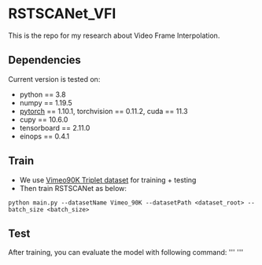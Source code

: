 # RSTSCANet_VFI
This is the repo for my research about Video Frame Interpolation.

## Dependencies
Current version is tested on: 
* python == 3.8
* numpy == 1.19.5
* [pytorch](https://pytorch.org/) == 1.10.1, torchvision == 0.11.2, cuda == 11.3
* cupy == 10.6.0
* tensorboard == 2.11.0
* einops == 0.4.1

## Train
* We use [Vimeo90K Triplet dataset](http://toflow.csail.mit.edu/) for training + testing
* Then train RSTSCANet as below:
```
python main.py --datasetName Vimeo_90K --datasetPath <dataset_root> --batch_size <batch_size>
```

## Test
After training, you can evaluate the model with following command:
'''
'''

